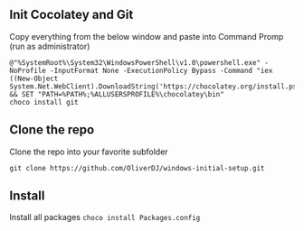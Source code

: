 
## Init Cocolatey and Git
Copy everything from the below window and paste into Command Promp (run as administrator)

```
@"%SystemRoot%\System32\WindowsPowerShell\v1.0\powershell.exe" -NoProfile -InputFormat None -ExecutionPolicy Bypass -Command "iex ((New-Object System.Net.WebClient).DownloadString('https://chocolatey.org/install.ps1'))" && SET "PATH=%PATH%;%ALLUSERSPROFILE%\chocolatey\bin"
choco install git

```


## Clone the repo
Clone the repo into your favorite subfolder 
```
git clone https://github.com/OliverDJ/windows-initial-setup.git
```

## Install

Install all packages
`choco install Packages.config`